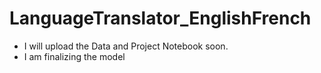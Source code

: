 # LanguageTranslator_EnglishFrench
- I will upload the Data and Project Notebook soon.
- I am finalizing the model
